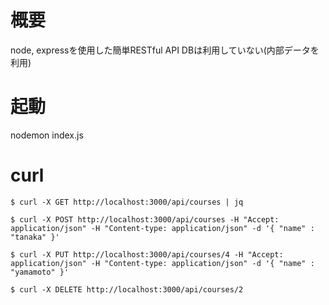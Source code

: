 # 概要
node, expressを使用した簡単RESTful API
DBは利用していない(内部データを利用)

# 起動
nodemon index.js

# curl
```
$ curl -X GET http://localhost:3000/api/courses | jq

$ curl -X POST http://localhost:3000/api/courses -H "Accept: application/json" -H "Content-type: application/json" -d '{ "name" : "tanaka" }'

$ curl -X PUT http://localhost:3000/api/courses/4 -H "Accept: application/json" -H "Content-type: application/json" -d '{ "name" : "yamamoto" }'

$ curl -X DELETE http://localhost:3000/api/courses/2
```
